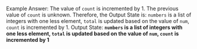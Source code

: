Example Answer: 
The value of `count` is incremented by 1. The previous value of `count` is unknown. Therefore, the Output State is: `numbers` is a list of integers with one less element, `total` is updated based on the value of `num`, `count` is incremented by 1.
Output State: **`numbers` is a list of integers with one less element, `total` is updated based on the value of `num`, `count` is incremented by 1**